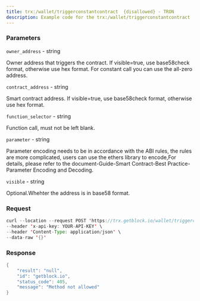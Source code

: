 ```yaml
---
title: trx:/wallet/triggerconstantcontract  {disallowed} - TRON
description: Example code for the trx:/wallet/triggerconstantcontract  {disallowed} rest method. Сomplete guide on how to use trx:/wallet/triggerconstantcontract  {disallowed} rest in GetBlock.io Web3 documentation.
---
```


### Parameters


`owner_address` - string

Owner address that triggers the contract. If visible=true, use
base58check format, otherwise use hex format. For constant call you can
use the all-zero address.

`contract_address` - string

Smart contract address. If visible=true, use base58check format,
otherwise use hex format.

`function_selector` - string

Function call, must not be left blank.

`parameter` - string

Parameter encoding needs to be in accordance with the ABI rules, the
rules are more complicated, users can use the ethers library to
encode,For details, please refer to the document-Guide-Smart
Contract-Best Practice-Parameter Encoding and Decoding.

`visible` - string

Optional.Whehter the address is in base58 format.

### Request

``` java
curl --location --request POST 'https://trx.getblock.io/wallet/triggerconstantcontract' \
--header 'x-api-key: YOUR-API-KEY' \
--header 'Content-Type: application/json' \
--data-raw '{}'
```

###  Response

``` java
{
    "result": "null",
    "id": "getblock.io",
    "status_code": 405,
    "message": "Method not allowed"
}
```


